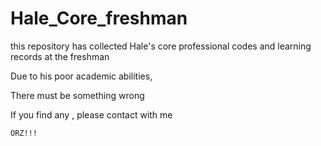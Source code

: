 # Hale_Core_freshman

this repository has collected Hale's core professional codes and learning records at the freshman

Due to his poor academic abilities,

There must be something wrong

If you find any , please contact with me

`ORZ!!!`
